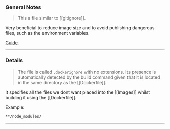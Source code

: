 
### General Notes

> This a file similar to [[gitignore]]. 

Very beneficial to reduce image size and to avoid publishing dangerous files, such as the environment variables.

[Guide](https://shisho.dev/blog/posts/how-to-use-dockerignore/).

---

### Details

 > The file is called `.dockerignore` with no extensions.
 > Its presence is automatically detected by the build command given that it is located in the same directory as the [[Dockerfile]].
 
It specifies all the files we dont want placed into the [[Images]] whilst building it using the [[Dockerfile]]. 

Example: 
```dockerignore
**/node_modules/
```

---

